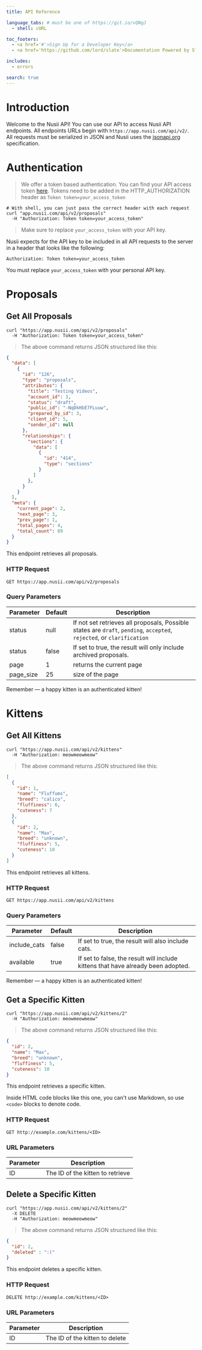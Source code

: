```yaml
---
title: API Reference

language_tabs: # must be one of https://git.io/vQNgJ
  - shell: cURL

toc_footers:
  - <a href='#'>Sign Up for a Developer Key</a>
  - <a href='https://github.com/lord/slate'>Documentation Powered by Slate</a>

includes:
  - errors

search: true
---
```


# Introduction

Welcome to the Nusii API! You can use our API to access Nusii API endpoints. All endpoints URLs begin with `https://app.nusii.com/api/v2/`. All requests must be serialized in JSON and Nusii uses the [jsonapi.org](http://jsonapi.org/) specification.


# Authentication

> We offer a token based authentication. You can find your API access token [here](https://app.nusii.com). Tokens need to be added in the HTTP_AUTHORIZATION header as `Token token=your_access_token`


```shell
# With shell, you can just pass the correct header with each request
curl "app.nusii.com/api/v2/proposals"
  -H "Authorization: Token token=your_access_token"
```

> Make sure to replace `your_access_token` with your API key.

Nusii expects for the API key to be included in all API requests to the server in a header that looks like the following:

`Authorization: Token token=your_access_token`

<aside class="notice">
You must replace <code>your_access_token</code> with your personal API key.
</aside>

# Proposals

## Get All Proposals

```shell
curl "https://app.nusii.com/api/v2/proposals"
  -H "Authorization: Token token=your_access_token"
```

> The above command returns JSON structured like this:

```json
{
  "data": [
    {
      "id": "126",
      "type": "proposals",
      "attributes": {
        "title": "Testing Videos",
        "account_id": 3,
        "status": "draft",
        "public_id": "-NqDkHbE7FLuuw",
        "prepared_by_id": 3,
        "client_id": 5,
        "sender_id": null
      },
      "relationships": {
        "sections": {
          "data": [
            {
              "id": "414",
              "type": "sections"
            }
          ]
        },
      }
    }
  ],
  "meta": {
    "current_page": 2,
    "next_page": 3,
    "prev_page": 1,
    "total_pages": 4,
    "total_count": 89
  }
}
```

This endpoint retrieves all proposals.

### HTTP Request

`GET https://app.nusii.com/api/v2/proposals`

### Query Parameters

Parameter | Default | Description
--------- | ------- | -----------
status | null | If not set retrieves all proposals, Possible states are `draft`, `pending`, `accepted`, `rejected`, or `clarification`
status | false | If set to true, the result will only include archived proposals.
page | 1 | returns the current page
page_size | 25 | size of the page

<aside class="success">
Remember — a happy kitten is an authenticated kitten!
</aside>


# Kittens

## Get All Kittens


```shell
curl "https://app.nusii.com/api/v2/kittens"
  -H "Authorization: meowmeowmeow"
```

> The above command returns JSON structured like this:

```json
[
  {
    "id": 1,
    "name": "Fluffums",
    "breed": "calico",
    "fluffiness": 6,
    "cuteness": 7
  },
  {
    "id": 2,
    "name": "Max",
    "breed": "unknown",
    "fluffiness": 5,
    "cuteness": 10
  }
]
```

This endpoint retrieves all kittens.

### HTTP Request

`GET https://app.nusii.com/api/v2/kittens`

### Query Parameters

Parameter | Default | Description
--------- | ------- | -----------
include_cats | false | If set to true, the result will also include cats.
available | true | If set to false, the result will include kittens that have already been adopted.

<aside class="success">
Remember — a happy kitten is an authenticated kitten!
</aside>

## Get a Specific Kitten

```shell
curl "https://app.nusii.com/api/v2/kittens/2"
  -H "Authorization: meowmeowmeow"
```

> The above command returns JSON structured like this:

```json
{
  "id": 2,
  "name": "Max",
  "breed": "unknown",
  "fluffiness": 5,
  "cuteness": 10
}
```

This endpoint retrieves a specific kitten.

<aside class="warning">Inside HTML code blocks like this one, you can't use Markdown, so use <code>&lt;code&gt;</code> blocks to denote code.</aside>

### HTTP Request

`GET http://example.com/kittens/<ID>`

### URL Parameters

Parameter | Description
--------- | -----------
ID | The ID of the kitten to retrieve

## Delete a Specific Kitten


```shell
curl "https://app.nusii.com/api/v2/kittens/2"
  -X DELETE
  -H "Authorization: meowmeowmeow"
```

> The above command returns JSON structured like this:

```json
{
  "id": 2,
  "deleted" : ":("
}
```

This endpoint deletes a specific kitten.

### HTTP Request

`DELETE http://example.com/kittens/<ID>`

### URL Parameters

Parameter | Description
--------- | -----------
ID | The ID of the kitten to delete

